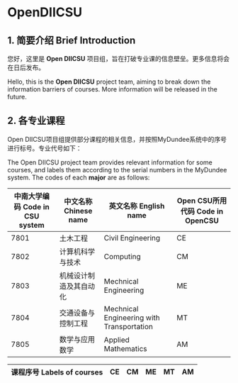 # OpenDIICSU

## 1. 简要介绍 Brief Introduction

您好，这里是 **Open DIICSU** 项目组，旨在打破专业课的信息壁垒。更多信息将会在日后发布。

Hello, this is the **Open DIICSU** project team, aiming to break down the information barriers of courses. More information will be released in the future.

## 2. 各专业课程

Open DIICSU项目组提供部分课程的相关信息，并按照MyDundee系统中的序号进行标号。专业代号如下：

The Open DIICSU project team provides relevant information for some courses, and labels them according to the serial numbers in the MyDundee system. The codes of each **major** are as follows:

| 中南大学编码 Code in CSU system | 中文名称 Chinese name | 英文名称 English name | Open CSU所用代码 Code in OpenCSU |
| --- | --- | --- | --- |
| 7801 | 土木工程 | Civil Engineering | CE |
| 7802 | 计算机科学与技术 | Computing | CM | 
| 7803 | 机械设计制造及其自动化 | Mechnical Engineering | ME |
| 7804 | 交通设备与控制工程 | Mechnical Engineering with Transportation | MT |
| 7805 | 数学与应用数学 | Applied Mathematics | AM |


| 课程序号 Labels of courses |  CE | CM | ME | MT | AM | 
| --- | --- | --- | --- | --- | --- | 

